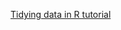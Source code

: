 [Tidying data in R tutorial](http://htmlpreview.github.io/?[https://github.com/picoral/pit-un-2022/blob/master/R%20tutorials/prison-initiative.html](https://github.com/picoral/pit-un-2022/blob/master/tidying-data/tidying-data.html))
